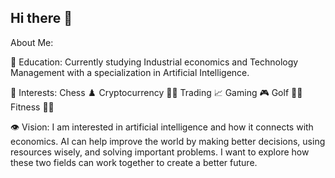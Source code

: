 ## Hi there 👋

About Me:


🏦 Education:
Currently studying Industrial economics and Technology Management with a specialization in Artificial Intelligence.

🤹 Interests: 
Chess ♟️
Cryptocurrency 🔐💲
Trading 📈
Gaming 🎮
Golf 🏌️‍♂️
Fitness 🏋️‍♂️


👁️ Vision: I am interested in artificial intelligence and how it connects with economics. AI can help improve the world by making better decisions, using resources wisely, and solving important problems. I want to explore how these two fields can work together to create a better future.




